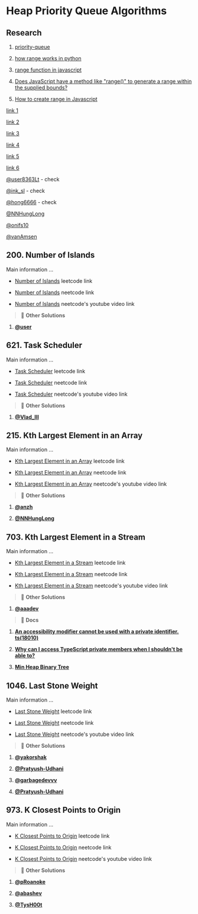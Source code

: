 # Heap Priority Queue Algorithms

## Research

1. [priority-queue](https://github.com/datastructures-js/priority-queue)

2. [how range works in python](https://www.google.com/search?client=firefox-b-d&q=how+range+works+in+python)

3. [range function in javascript](https://www.google.com/search?client=firefox-b-d&q=range+function+in+javascript)

4. [Does JavaScript have a method like "range()" to generate a range within the supplied bounds?](https://stackoverflow.com/questions/3895478/does-javascript-have-a-method-like-range-to-generate-a-range-within-the-supp)

5. [How to create range in Javascript](https://dev.to/ycmjason/how-to-create-range-in-javascript-539i)

[link 1](https://leetcode.com/problems/kth-largest-element-in-an-array/solutions/4832956/kth-largest-element-in-an-array-without-sorting-heaps/)

[link 2](https://leetcode.com/problems/kth-largest-element-in-an-array/solutions/4548529/heap-based-solution)

[link 3](https://leetcode.com/problems/kth-largest-element-in-an-array/solutions/4640675/typescript-solution-with-simulated-heap-beats-82)

[link 4](https://leetcode.com/problems/kth-largest-element-in-an-array/solutions/4769837/can-someone-tell-what-s-wrong-in-this-over-time-limit)

[link 5](https://leetcode.com/problems/kth-largest-element-in-an-array/solutions/4679579/keeping-a-heap-with-size-of-k)

[link 6](https://leetcode.com/problems/kth-largest-element-in-an-array/solutions/4663943/quick-select-beat-98-typescript)

[@user8363Lt](https://leetcode.com/problems/kth-largest-element-in-an-array/solutions/4640675/typescript-solution-with-simulated-heap-beats-82) - check

[@ink_sl](https://leetcode.com/problems/kth-largest-element-in-an-array/solutions/4832956/kth-largest-element-in-an-array-without-sorting-heaps) - check

[@hong6666](https://leetcode.com/problems/kth-largest-element-in-an-array/solutions/4769837/can-someone-tell-what-s-wrong-in-this-over-time-limit) - check

[@NNHungLong](https://leetcode.com/problems/kth-largest-element-in-an-array/solutions/4663943/quick-select-beat-98-typescript)

[@onifs10](https://leetcode.com/problems/kth-largest-element-in-an-array/solutions/3909485/typescript-quick-select-sorting)

[@vanAmsen](https://leetcode.com/problems/kth-largest-element-in-an-array/solutions/3906260/100-3-approaches-video-heap-quickselect-sorting)

## 200. Number of Islands

Main information ...

- [Number of Islands](https://leetcode.com/problems/number-of-islands/description/) leetcode link

- [Number of Islands](url) neetcode link

- [Number of Islands](url) neetcode's youtube video link

> :mega: **Other Solutions**

1. **[@user](url)**

<!-- line -->
<!-- line -->
<!-- line -->

## 621. Task Scheduler

Main information ...

- [Task Scheduler](https://leetcode.com/problems/task-scheduler/description/) leetcode link

- [Task Scheduler](url) neetcode link

- [Task Scheduler](url) neetcode's youtube video link

> :mega: **Other Solutions**

1. **[@Vlad_III](https://leetcode.com/problems/task-scheduler/solutions/4895280/typescript-no-heap-no-queue-simple-object-based-solution-o-n)**

<!-- line -->
<!-- line -->
<!-- line -->

## 215. Kth Largest Element in an Array

Main information ...

- [Kth Largest Element in an Array](https://leetcode.com/problems/kth-largest-element-in-an-array/description/) leetcode link

- [Kth Largest Element in an Array](url) neetcode link

- [Kth Largest Element in an Array](url) neetcode's youtube video link

> :mega: **Other Solutions**

1. **[@anzh](https://leetcode.com/problems/kth-largest-element-in-an-array/solutions/1138121/ts-js-70-faster-50-less-space-partial-quicksort-hoare-partition)**

2. **[@NNHungLong](https://leetcode.com/problems/kth-largest-element-in-an-array/solutions/4663943/quick-select-beat-98-typescript)**

<!-- line -->
<!-- line -->
<!-- line -->

## 703. Kth Largest Element in a Stream

Main information ...

- [Kth Largest Element in a Stream](https://leetcode.com/problems/kth-largest-element-in-a-stream/description/) leetcode link

- [Kth Largest Element in a Stream](url) neetcode link

- [Kth Largest Element in a Stream](url) neetcode's youtube video link

> :mega: **Other Solutions**

1. **[@aaadev](https://leetcode.com/problems/kth-largest-element-in-a-stream/solutions/4779845/beats-89-81-efficient-kth-largest-element-in-a-stream-using-heap-typescript-javascript-ts-js/)**

> :mega: **Docs**

1. **[An accessibility modifier cannot be used with a private identifier. ts(18010)](https://github.com/microsoft/TypeScript/issues/44870)**

2. **[Why can I access TypeScript private members when I shouldn't be able to?](https://stackoverflow.com/questions/12713659/why-can-i-access-typescript-private-members-when-i-shouldnt-be-able-to)**

3. **[Min Heap Binary Tree](https://www.digitalocean.com/community/tutorials/min-heap-binary-tree)**

<!-- line -->
<!-- line -->
<!-- line -->

## 1046. Last Stone Weight

Main information ...

- [Last Stone Weight](https://leetcode.com/problems/last-stone-weight/description/) leetcode link

- [Last Stone Weight](url) neetcode link

- [Last Stone Weight](url) neetcode's youtube video link

> :mega: **Other Solutions**

1. **[@yakorshak](https://leetcode.com/problems/last-stone-weight/solutions/3372797/typescript-javascript-solution-using-heap)**

2. **[@Pratyush-Udhani](https://leetcode.com/problems/last-stone-weight/solutions/4130900/typescript-solution-with-custom-max-heap-recursive-priority-queue)**

3. **[@garbagedevvv](https://leetcode.com/problems/last-stone-weight/solutions/2759701/solution-using-sorting-method-86-faster-typescript-js)**

4. **[@Pratyush-Udhani](https://leetcode.com/problems/last-stone-weight/solutions/4130900/typescript-solution-with-custom-max-heap-recursive-priority-queue)**

<!-- line -->
<!-- line -->
<!-- line -->

## 973. K Closest Points to Origin

Main information ...

- [K Closest Points to Origin](https://leetcode.com/problems/k-closest-points-to-origin/description/) leetcode link

- [K Closest Points to Origin](url) neetcode link

- [K Closest Points to Origin](url) neetcode's youtube video link

> :mega: **Other Solutions**

1. **[@pRoanoke](https://leetcode.com/problems/k-closest-points-to-origin/solutions/4868666/short-and-clean-typescript-solution-comparator-function)**

2. **[@abashev](https://leetcode.com/problems/k-closest-points-to-origin/solutions/1988444/typescript-solution)**

3. **[@TysH00t](https://leetcode.com/problems/k-closest-points-to-origin/solutions/3759903/typescript-maxheap-o-k-log-n)**
